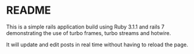 # README

This is a simple rails application build using Ruby 3.1.1 and rails 7 demonstrating the use of turbo frames, turbo streams and hotwire. 

It will update and edit posts in real time without having to reload the page. 